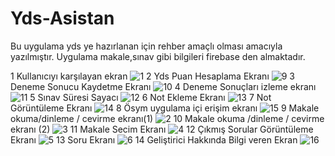 # Yds-Asistan
Bu uygulama yds ye hazırlanan için rehber amaçlı olması amacıyla yazılmıştır.
Uygulama makale,sınav gibi bilgileri firebase den almaktadır.

1 Kullanıcıyı karşılayan ekran
![1](https://user-images.githubusercontent.com/35013722/85949559-2c552d00-b960-11ea-842d-135f08f857da.PNG)
2 Yds Puan Hesaplama Ekranı
![9](https://user-images.githubusercontent.com/35013722/85949652-b3a2a080-b960-11ea-9b66-23443bbb0b86.PNG)
3 Deneme Sonucu Kaydetme Ekranı
![10](https://user-images.githubusercontent.com/35013722/85949676-d3d25f80-b960-11ea-995f-90027262fc79.PNG)
4 Deneme Sonuçları izleme ekranı
 ![11](https://user-images.githubusercontent.com/35013722/85949707-f9f7ff80-b960-11ea-9c0d-116f1c846127.PNG)
5 Sınav Süresi Sayacı
![12](https://user-images.githubusercontent.com/35013722/85949721-0c723900-b961-11ea-9670-f63a56ed1a6e.PNG)
6 Not Ekleme Ekranı
![13](https://user-images.githubusercontent.com/35013722/85949729-1b58eb80-b961-11ea-9574-5b3f8cbec8b0.PNG)
7 Not Görüntüleme Ekranı
![14](https://user-images.githubusercontent.com/35013722/85949742-2e6bbb80-b961-11ea-88f3-27f01c470248.PNG)
8 Ösym uygulama içi erişim ekranı
![15](https://user-images.githubusercontent.com/35013722/85949752-3c214100-b961-11ea-9633-dc93b4823715.PNG)
9 Makale okuma/dinleme / cevirme ekranı(1)
![2](https://user-images.githubusercontent.com/35013722/85949573-42fb8400-b960-11ea-8af8-9e347291ac1f.PNG)
10 Makale okuma /dinleme / cevirme ekranı (2)
![3](https://user-images.githubusercontent.com/35013722/85949597-5dcdf880-b960-11ea-9738-8c5eecbe80b2.PNG)
11 Makale Secim Ekranı
![4](https://user-images.githubusercontent.com/35013722/85949616-8229d500-b960-11ea-8c32-b2e1ddd311a8.PNG)
12 Çıkmış Sorular Görüntüleme Ekranı
![5](https://user-images.githubusercontent.com/35013722/85949631-91108780-b960-11ea-8f36-d529d44ea7fe.PNG)
13 Soru Ekranı
![6](https://user-images.githubusercontent.com/35013722/85949637-a2f22a80-b960-11ea-9221-9ea348d65589.PNG)
14 Geliştirici Hakkında Bilgi veren Ekran
![16](https://user-images.githubusercontent.com/35013722/85949788-63780e00-b961-11ea-9a8d-c666f9f4fd72.PNG)

